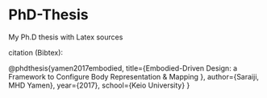 # PhD-Thesis
My Ph.D thesis with Latex sources


citation (Bibtex):

@phdthesis{yamen2017embodied,
  title={Embodied-Driven Design: a Framework to Configure Body Representation & Mapping },
  author={Saraiji, MHD Yamen},
  year={2017},
  school={Keio University}
}
